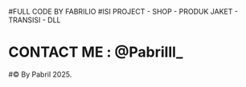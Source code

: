 #FULL CODE BY FABRILIO 
#ISI PROJECT - SHOP - PRODUK JAKET - TRANSISI - DLL

# CONTACT ME : @Pabrilll_



#© By Pabril 2025.
